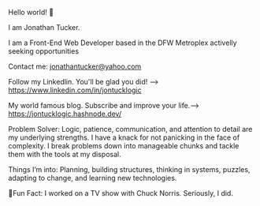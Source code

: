 Hello world! 👋

I am Jonathan Tucker. 

I am a Front-End Web Developer based in the DFW Metroplex activelly seeking opportunities

Contact me: jonathantucker@yahoo.com

Follow my Linkedlin. You'll be glad you did! --> https://www.linkedin.com/in/jontucklogic

My world famous blog. Subscribe and improve your life.--> https://jontucklogic.hashnode.dev/

Problem Solver:
Logic, patience, communication, and attention to detail are my underlying strengths. I have a knack for not panicking in the face of complexity. I break problems down into manageable chunks and tackle them with the tools at my disposal.

Things I’m into:
Planning, building structures, thinking in systems, puzzles, adapting to change, and learning new technologies. 

🥋Fun Fact: I worked on a TV show with Chuck Norris. Seriously, I did. 
